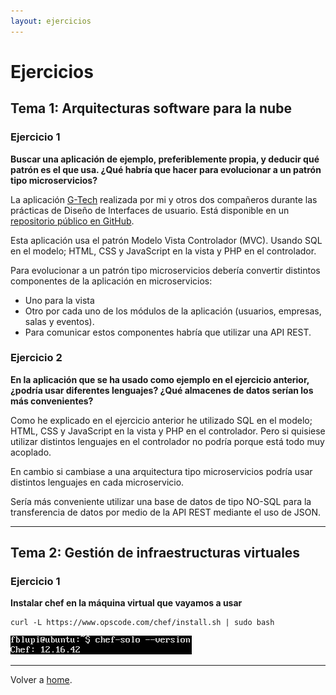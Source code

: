 ```yaml
---
layout: ejercicios
---
```


# Ejercicios

## Tema 1: Arquitecturas software para la nube

### Ejercicio 1

**Buscar una aplicación de ejemplo, preferiblemente propia, y deducir qué patrón es el que usa. ¿Qué habría que hacer para evolucionar a un patrón tipo microservicios?**

La aplicación [G-Tech](http://www.lourigeek.com/gtech/) realizada por mi y otros dos compañeros durante las prácticas de Diseño de Interfaces de usuario. Está disponible en un [repositorio público en GitHub](https://github.com/fblupi/grado_informatica-DIU).

Esta aplicación usa el patrón Modelo Vista Controlador (MVC). Usando SQL en el modelo; HTML, CSS y JavaScript en la vista y PHP en el controlador.

Para evolucionar a un patrón tipo microservicios debería convertir distintos componentes de la aplicación en microservicios:

- Uno para la vista
- Otro por cada uno de los módulos de la aplicación (usuarios, empresas, salas y eventos).
- Para comunicar estos componentes habría que utilizar una API REST.

### Ejercicio 2

**En la aplicación que se ha usado como ejemplo en el ejercicio anterior, ¿podría usar diferentes lenguajes? ¿Qué almacenes de datos serían los más convenientes?**

Como he explicado en el ejercicio anterior he utilizado SQL en el modelo; HTML, CSS y JavaScript en la vista y PHP en el controlador. Pero si quisiese utilizar distintos lenguajes en el controlador no podría porque está todo muy acoplado.

En cambio si cambiase a una arquitectura tipo microservicios podría usar distintos lenguajes en cada microservicio.

Sería más conveniente utilizar una base de datos de tipo NO-SQL para la transferencia de datos por medio de la API REST mediante el uso de JSON.

---

## Tema 2: Gestión de infraestructuras virtuales

### Ejercicio 1

**Instalar chef en la máquina virtual que vayamos a usar**

```
curl -L https://www.opscode.com/chef/install.sh | sudo bash
```

![Chef Installation](images/chef-installation.png "chef-installation")

---

Volver a [home](index).
